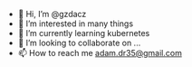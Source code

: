 - 👋 Hi, I’m @gzdacz
- 👀 I’m interested in many things
- 🌱 I’m currently learning kubernetes
- 💞️ I’m looking to collaborate on ...
- 📫 How to reach me adam.dr35@gmail.com

<!---
gzdacz/gzdacz is a ✨ special ✨ repository because its `README.md` (this file) appears on your GitHub profile.
You can click the Preview link to take a look at your changes.
--->
